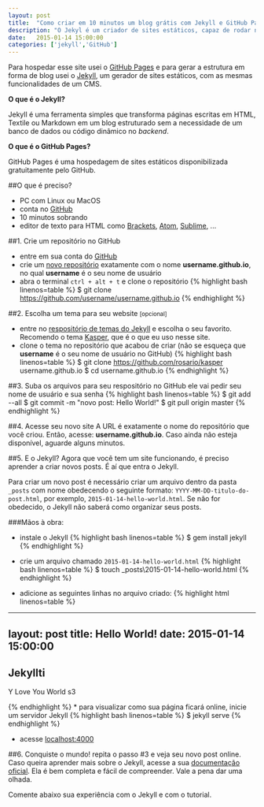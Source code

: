```yaml
---
layout: post
title:  "Como criar em 10 minutos um blog grátis com Jekyll e GitHub Pages"
description: "O Jekyl é um criador de sites estáticos, capaz de rodar nos servidores do GitHub Pages, que permite criar páginas web gratuitamente."
date:   2015-01-14 15:00:00
categories: ['jekyll','GitHub']
---
```


Para hospedar esse site usei o [GitHub Pages](https://pages.github.com/) e para gerar a estrutura 
em forma de blog usei o [Jekyll](http://jekyllrb.com/), um gerador de sites estáticos, com as mesmas funcionalidades de um CMS.

**O que é o Jekyll?**

Jekyll é uma ferramenta simples que transforma páginas escritas em HTML, Textile ou Markdown em um
blog estruturado sem a necessidade de um banco de dados ou código dinâmico no *backend*.

**O que é o GitHub Pages?**

GitHub Pages é uma hospedagem de sites estáticos disponibilizada gratuitamente pelo GitHub.

##O que é preciso?
* PC com Linux ou MacOS
* conta no [GitHub](https://github.com/)
* 10 minutos sobrando
* editor de texto para HTML como [Brackets](http://brackets.io/), [Atom](https://atom.io/), [Sublime](http://www.sublimetext.com/), ...

##1. Crie um repositório no GitHub
* entre em sua conta do [GitHub](https://github.com/)
* crie um [novo repositório](https://github.com/new) exatamente com o nome **username.github.io**,
no qual **username** é o seu nome de usuário
* abra o terminal `ctrl + alt + t` e clone o repositório
{% highlight bash linenos=table %}
$ git clone https://github.com/username/username.github.io
{% endhighlight %}

##2. Escolha um tema para seu website <small>[opcional]</small>
* entre no [respositório de temas do Jekyll](http://jekyllthemes.org/) e escolha o seu favorito.
Recomendo o tema [Kasper](https://github.com/rosario/kasper), que é o que eu uso nesse site.
* clone o tema no repositório que acabou de criar (não se esqueça que **username** é o seu nome de
usuário no GitHub)
{% highlight bash linenos=table %}
$ git clone https://github.com/rosario/kasper username.github.io
$ cd username.github.io
{% endhighlight %}

##3. Suba os arquivos para seu respositório no GitHub
ele vai pedir seu nome de usuário e sua senha
{% highlight bash linenos=table %}
$ git add --all
$ git commit -m "novo post: Hello World!"
$ git pull origin master
{% endhighlight %}

##4. Acesse seu novo site
A URL é exatamente o nome do repositório que você criou. Então, acesse:
**username.github.io**. Caso ainda não esteja disponível, aguarde alguns minutos.

##5. E o Jekyll?
Agora que você tem um site funcionando, é preciso aprender a criar novos posts. É aí que entra o Jekyll.

Para criar um novo post é necessário criar um arquivo dentro da pasta `_posts` com
nome obedecendo o seguinte formato: `YYYY-MM-DD-titulo-do-post.html`, por exemplo, 
`2015-01-14-hello-world.html`. Se não for obedecido, o Jekyll não saberá como
organizar seus posts.

###Mãos à obra:

* instale o Jekyll 
{% highlight bash linenos=table %}
$ gem install jekyll
{% endhighlight %}

* crie um arquivo chamado `2015-01-14-hello-world.html`
{% highlight bash linenos=table %}
$ touch \_posts\2015-01-14-hello-world.html
{% endhighlight %}

* adicione as seguintes linhas no arquivo criado: 
{% highlight html linenos=table %}
---
layout: post
title:  Hello World!
date:   2015-01-14 15:00:00
---
<h2>Jekyllti</h2>
<p>Y Love You World s3</p>
{% endhighlight %}
* para visualizar como sua página ficará online, inicie um servidor Jekyll 
{% highlight bash linenos=table %}
$ jekyll serve
{% endhighlight %}

* acesse [localhost:4000](http://localhost:4000)

##6. Conquiste o mundo!
repita o passo #3 e veja seu novo post online. Caso queira aprender mais sobre o Jekyll, acesse a sua 
[documentação oficial](http://jekyllrb.com/docs/home/). Ela é bem completa e fácil de
compreender. Vale a pena dar uma olhada.

Comente abaixo sua experiência com o Jekyll e com o tutorial. 